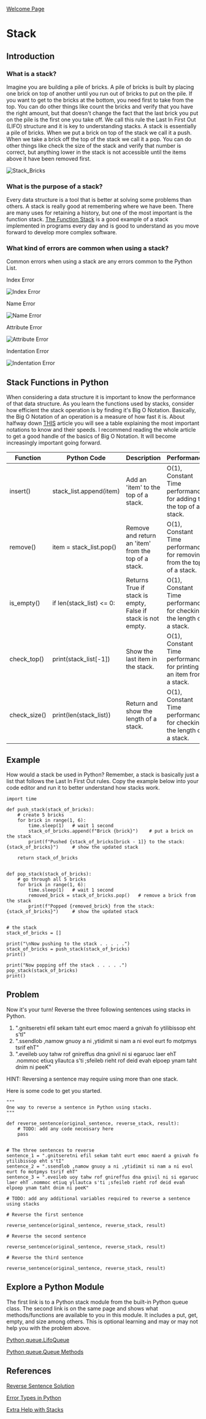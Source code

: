 [Welcome Page](https://github.com/Morthais/data_structure_final/blob/main/0-welcome.md)

# Stack

## Introduction

### What is a stack? 

Imagine you are building a pile of bricks. A pile of bricks is built by placing one brick on top of another until you run out of bricks to put on the pile. If you want to get to the bricks at the bottom, you need first to take from the top. You can do other things like count the bricks and verify that you have the right amount, but that doesn't change the fact that the last brick you put on the pile is the first one you take off. We call this rule the Last In First Out (LIFO) structure and it is key to understanding stacks. A stack is essentially a pile of bricks. When we put a brick on top of the stack we call it a push. When we take a brick off the top of the stack we call it a pop. You can do other things like check the size of the stack and verify that number is correct, but anything lower in the stack is not accessible until the items above it have been removed first.

![Stack_Bricks](https://user-images.githubusercontent.com/60240900/159603777-fec80413-e7cc-4520-b175-f827365ad152.png)

### What is the purpose of a stack? 

Every data structure is a tool that is better at solving some problems than others. A stack is really good at remembering where we have been. There are many uses for retaining a history, but one of the most important is the function stack. [The Function Stack](https://developer.mozilla.org/en-US/docs/Glossary/Call_Stack) is a good example of a stack implemented in programs every day and is good to understand as you move forward to develop more complex software.

### What kind of errors are common when using a stack?

Common errors when using a stack are any errors common to the Python List.

Index Error

![Index Error](https://user-images.githubusercontent.com/60240900/160949510-162fd322-01c9-4c62-8de1-77fade07a8eb.png)

Name Error

![Name Error](https://user-images.githubusercontent.com/60240900/160949706-4eb86a59-4a4b-48a2-bfd2-fc77d2f228bf.png)

Attribute Error

![Attribute Error](https://user-images.githubusercontent.com/60240900/160949891-12c1d36a-5b77-4b95-9642-7d875f40f92c.png)

Indentation Error

![Indentation Error](https://user-images.githubusercontent.com/60240900/160950017-478a1f9c-33d8-4767-b0a1-6ce853e2d9a3.png)

## Stack Functions in Python

When considering a data structure it is important to know the performance of that data structure. As you learn the functions used by stacks, consider how efficient the stack operation is by finding it's Big O Notation. Basically, the Big O Notation of an operation is a measure of how fast it is. About halfway down [THIS](https://jarednielsen.com/big-o-notation/) article you will see a table explaining the most important notations to know and their speeds. I recommend reading the whole article to get a good handle of the basics of Big O Notation. It will become increasingly important going forward.

|Function|Python Code|Description|Performance|
|---|---|---|---|
|insert()|stack_list.append(item)|Add an 'item' to the top of a stack.|O(1), Constant Time performance for adding to the top of a stack.|
|remove()|item = stack_list.pop()|Remove and return an 'item' from the top of a stack.|O(1), Constant Time performance for removing from the top of a stack.|
|is_empty()|if len(stack_list) <= 0:|Returns True if stack is empty, False if stack is not empty.|O(1), Constant Time performance for checking the length of a stack.|
|check_top()|print(stack_list[-1])|Show the last item in the stack.|O(1), Constant Time performance for printing an item from a stack.|
|check_size()|print(len(stack_list))|Return and show the length of a stack.|O(1), Constant Time performance for checking the length of a stack.|

## Example

How would a stack be used in Python? Remember, a stack is basically just a list that follows the Last In First Out rules. Copy the example below into your code editor and run it to better understand how stacks work.

```
import time

def push_stack(stack_of_bricks):
    # create 5 bricks
    for brick in range(1, 6):
        time.sleep(1)   # wait 1 second
        stack_of_bricks.append(f"Brick {brick}")    # put a brick on the stack
        print(f"Pushed {stack_of_bricks[brick - 1]} to the stack: {stack_of_bricks}")     # show the updated stack
    
    return stack_of_bricks


def pop_stack(stack_of_bricks):
    # go through all 5 bricks
    for brick in range(1, 6):
        time.sleep(1)   # wait 1 second
        removed_brick = stack_of_bricks.pop()   # remove a brick from the stack
        print(f"Popped {removed_brick} from the stack: {stack_of_bricks}")     # show the updated stack


# the stack
stack_of_bricks = []

print("\nNow pushing to the stack . . . . .")
stack_of_bricks = push_stack(stack_of_bricks)
print()

print("Now popping off the stack . . . . .")
pop_stack(stack_of_bricks)
print()
```

## Problem

Now it's your turn! Reverse the three following sentences using stacks in Python.

1. ".gnitseretni efil sekam taht eurt emoc maerd a gnivah fo ytilibissop eht s'tI"
2. ".ssendlob ,namow gnuoy a ni ,ytidimit si nam a ni evol eurt fo motpmys tsrif ehT"
3. ".eveileb uoy tahw rof gnireffus dna gnivil ni si egaruoc laer ehT .nommoc etiuq yllautca s'ti ;sfeileb rieht rof deid evah elpoep ynam taht dnim ni peeK"

HINT: Reversing a sentence may require using more than one stack.

Here is some code to get you started.

```
"""
One way to reverse a sentence in Python using stacks.
"""

def reverse_sentence(original_sentence, reverse_stack, result):
    # TODO: add any code necessary here
    pass

    
# The three sentences to reverse
sentence_1 = ".gnitseretni efil sekam taht eurt emoc maerd a gnivah fo ytilibissop eht s'tI"
sentence_2 = ".ssendlob ,namow gnuoy a ni ,ytidimit si nam a ni evol eurt fo motpmys tsrif ehT"
sentence_3 = ".eveileb uoy tahw rof gnireffus dna gnivil ni si egaruoc laer ehT .nommoc etiuq yllautca s'ti ;sfeileb rieht rof deid evah elpoep ynam taht dnim ni peeK"

# TODO: add any additional variables required to reverse a sentence using stacks

# Reverse the first sentence

reverse_sentence(original_sentence, reverse_stack, result)

# Reverse the second sentence

reverse_sentence(original_sentence, reverse_stack, result)

# Reverse the third sentence

reverse_sentence(original_sentence, reverse_stack, result)
```

## Explore a Python Module

The first link is to a Python stack module from the built-in Python queue class. The second link is on the same page and shows what methods/functions are available to you in this module. It includes a put, get, empty, and size among others. This is optional learning and may or may not help you with the problem above.

[Python queue.LifoQueue](https://docs.python.org/3/library/queue.html#queue.LifoQueue)

[Python queue.Queue Methods](https://docs.python.org/3/library/queue.html#queue-objects)

## References

[Reverse Sentence Solution](https://github.com/Morthais/data_structure_final/blob/main/1-stack_solution.md)

[Error Types in Python](https://www.tutorialsteacher.com/python/error-types-in-python)

[Extra Help with Stacks](https://realpython.com/how-to-implement-python-stack/)
